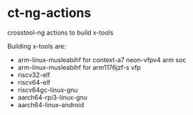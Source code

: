 # ct-ng-actions

crosstool-ng actions to build x-tools

Building x-tools are:

* arm-linux-musleabihf for context-a7 neon-vfpv4 arm soc
* arm-linux-musleabihf for arm1176jzf-s vfp
* riscv32-elf
* riscv64-elf
* riscv64gc-linux-gnu
* aarch64-rpi3-linux-gnu
* aarch64-linux-android
